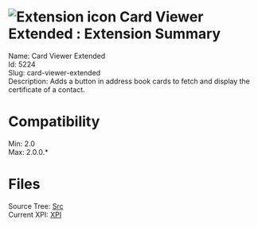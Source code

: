 # ![Extension icon](https://addons.thunderbird.net/static/img/addon-icons/default-64.png) Card Viewer Extended : Extension Summary

Name: Card Viewer Extended  
Id: 5224  
Slug: card-viewer-extended  
Description: Adds a button in address book cards to fetch and display the certificate of a contact.
  

# Compatibility
Min: 2.0  
Max: 2.0.0.*  

# Files

Source Tree: [Src](C:/Dev/Thunderbird/ThunderKdB/xall/xOther/5224-card-viewer-extended/src)  
Current XPI: [XPI](C:/Dev/Thunderbird/ThunderKdB/xall/xOther/5224-card-viewer-extended/xpi)  



